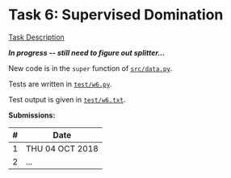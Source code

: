 # Task 6: Supervised Domination

[Task Description](https://txt.github.io/fss18/proj/w6/)

***In progress -- still need to figure out splitter...***

New code is in the `super` function of [`src/data.py`](src/data.py).

Tests are written in [`test/w6.py`](test/w6.py).

Test output is given in [`test/w6.txt`](test/w6.txt).

**Submissions:**

| # | Date |
| --- | --- |
| 1 | THU 04 OCT 2018 |
| 2 | ... |